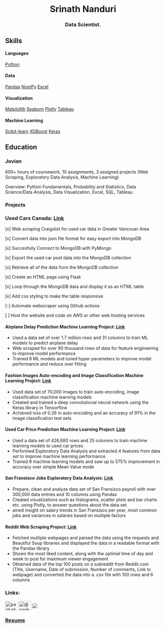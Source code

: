 <h1 align="center">Srinath Nanduri</h1>
<h3 align="center">Data Scientist.</h3> 


## Skills

#### Languages 
[Python](https://www.python.org/)

#### Data
[Pandas](https://pandas.pydata.org/)
[NumPy](https://numpy.org/)
[Excel](https://www.microsoft.com/en-us/microsoft-365/excel)

#### Visualization
[Matplotlib](https://matplotlib.org/)
[Seaborn](https://seaborn.pydata.org/)
[Plotly](https://plotly.com/python/)
[Tableau](https://www.tableau.com/)

#### Machine Learning
[Scikit-learn](https://scikit-learn.org/stable/index.html)
[XGBoost](https://xgboost.readthedocs.io/en/stable/python/python_intro.html)
[Keras](https://www.tensorflow.org/api_docs/python/tf/keras)


## Education

### Jovian

600+ hours of coursework, 10 assignments, 3 assigned projects (Web Scraping, Exploratory Data Analysis, Machine Learning)

Overview: Python Fundamentals, Probability and Statistics, Data Science/Data Analysis, Data Visualization, Excel, SQL, Tableau

### Projects

### Used Cars Canada: [Link](https://github.com/nsrinath97/used-cars-canada-project)

[x] Web scraping Craigslist for used car data in Greater Vancouer Area

[x] Convert data into json file format for easy export into MongoDB

[x] Succesfully Connect to MongoDB with PyMongo

[x] Export the used car post data into the MongoDB collection

[x] Retrieve all of the data from the MongoDB collection

[x] Create an HTML page using Flask

[x] Loop through the MongoDB data and display it as an HTML table

[x] Add css styling to make the table responsive

[-] Automate webscraper using Github actions

[ ] Host the website and code on AWS or other web hosting services

#### Airplane Delay Prediction Machine Learning Project: [Link](https://jovian.ai/nsrinath97/airplane-delay-prediction-machine-learning-project)

* Used a data set of over 1.7 million rows and 31 columns to train ML models to predict airplane delay
* Web scraped for over 90 thousand rows of data for feature engineering to improve model performance
* Trained 8 ML models and tuned hyper parameters to improve model performance and reduce over fitting

#### Fashion Images Auto-encoding and Image Classification Machine Learning Project: [Link](https://jovian.ai/nsrinath97/fashion-image-autoencoding-and-classification)

* Used data set of 70,000 images to train auto-encoding, image classification machine learning models
* Created and trained a deep convolutional neural network using the Keras library in Tensorflow
* Achieved loss of 0.26 in auto-encoding and an accuracy of 91% in the image classification test sets

#### Used Car Price Prediction Machine Learning Project: [Link](https://jovian.ai/nsrinath97/used-car-price-prediction-machine-learning-project)

* Used a data set of 426,880 rows and 25 columns to train machine learning models to used car prices
* Performed Exploratory Data Analysis and extracted 4 features from data set to improve machine learning performance
* Trained 8 machine learning models and saw up to 575% improvement in accuracy over simple Mean Value mode

#### San Fransisco Jobs Exploratory Data Analysis: [Link](https://jovian.ai/nsrinath97/eda-san-fransisco-jobs)

* Prepare, clean and analyze data set of San Fransisco payroll with over 300,000 data entries and 10 columns using Pandas
* Created visualizations such as histograms, scatter plots and bar charts etc. using Plotly, to answer questions about the data set.
* ained insight on salary trends in San Fransisco per year, most common jobs and variances in salaries based on multiple factors

#### Reddit Web Scraping Project: [Link](https://jovian.ai/nsrinath97/reddit-web-scraping-project)

* Fetched multiple webpages and parsed the data using the requests and Beautiful Soup libraries and displayed the data in a readable format with the Pandas library
* Shows the most liked content, along with the optimal time of day and week to post for maximum viewer engagement
* Obtained data of the top 100 posts on a subreddit from Reddit.com (Title, Username, Date of submission, Number of comments, Link to webpage) and converted the data into a .csv file with 100 rows and 6 columns


<h3 align="left">Links:</h3>
<p align="left">
<a href="https://linkedin.com/in/srinath-nanduri" target="blank"><img align="center" src="https://raw.githubusercontent.com/rahuldkjain/github-profile-readme-generator/master/src/images/icons/Social/linked-in-alt.svg" alt="pankajthakur3999" height="30" width="40" /></a>
<a href="https://medium.com/@nsrinath97" target="blank"><img align="center" src="https://raw.githubusercontent.com/rahuldkjain/github-profile-readme-generator/master/src/images/icons/Social/medium.svg" alt="@pankajthakur3999" height="30" width="40" /></a>
<a href="https://jovian.ai/nsrinath97" target="blank"><img align="center" src="https://github.com/JovianML/jovian-py/blob/master/docs/jovian_favicon.png?raw=true"
</p>

### [Resume](https://github.com/nsrinath97/nsrinath97/blob/main/Srinath%20Nanduri%20-%20Resume.pdf)

